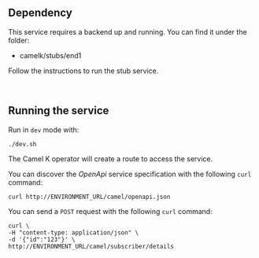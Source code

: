 
## Dependency
This service requires a backend up and running. You can find it under the folder:
 - camelk/stubs/end1

Follow the instructions to run the stub service.

</br>

## Running the service

Run in `dev` mode with:

```
./dev.sh
```

The Camel K operator will create a route to access the service.

You can discover the *OpenApi* service specification with the following `curl` command:

```
curl http://ENVIRONMENT_URL/camel/openapi.json
```

You can send a `POST` request with the following `curl` command:

```
curl \
-H "content-type: application/json" \
-d '{"id":"123"}' \
http://ENVIRONMENT_URL/camel/subscriber/details
```

